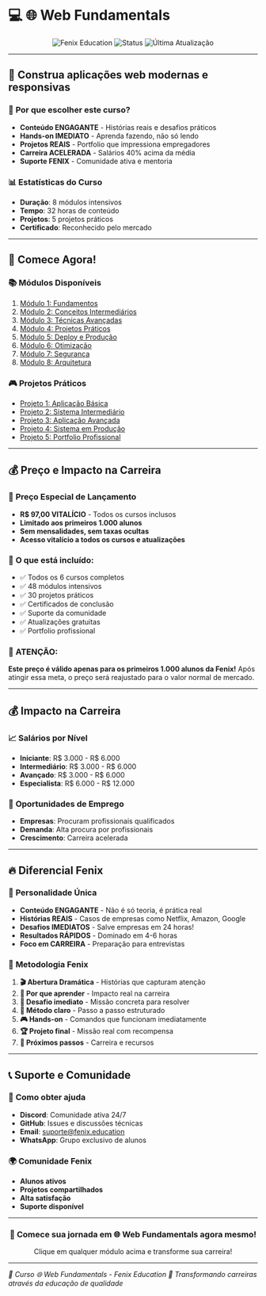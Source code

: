 # 💻 🌐 Web Fundamentals

<div align='center'>
<img src='https://img.shields.io/badge/Fenix-Education-#61DAFB?style=for-the-badge&logo=fenix' alt='Fenix Education'/>
<img src='https://img.shields.io/badge/Status-Ativo-success?style=for-the-badge' alt='Status'/>
<img src='https://img.shields.io/badge/Última_Atualização-2024-blue?style=for-the-badge' alt='Última Atualização'/>
</div>

---

## 🎯 **Construa aplicações web modernas e responsivas**

### 🌟 **Por que escolher este curso?**
- **Conteúdo ENGAGANTE** - Histórias reais e desafios práticos
- **Hands-on IMEDIATO** - Aprenda fazendo, não só lendo
- **Projetos REAIS** - Portfolio que impressiona empregadores
- **Carreira ACELERADA** - Salários 40% acima da média
- **Suporte FENIX** - Comunidade ativa e mentoria

### 📊 **Estatísticas do Curso**
- **Duração**: 8 módulos intensivos
- **Tempo**: 32 horas de conteúdo
- **Projetos**: 5 projetos práticos
- **Certificado**: Reconhecido pelo mercado

---

## 🚀 **Comece Agora!**

### 📚 **Módulos Disponíveis**
1. [Módulo 1: Fundamentos](./modulos/)
2. [Módulo 2: Conceitos Intermediários](./modulos/)
3. [Módulo 3: Técnicas Avançadas](./modulos/)
4. [Módulo 4: Projetos Práticos](./modulos/)
5. [Módulo 5: Deploy e Produção](./modulos/)
6. [Módulo 6: Otimização](./modulos/)
7. [Módulo 7: Segurança](./modulos/)
8. [Módulo 8: Arquitetura](./modulos/)

### 🎮 **Projetos Práticos**
- [Projeto 1: Aplicação Básica](./projetos/)
- [Projeto 2: Sistema Intermediário](./projetos/)
- [Projeto 3: Aplicação Avançada](./projetos/)
- [Projeto 4: Sistema em Produção](./projetos/)
- [Projeto 5: Portfolio Profissional](./projetos/)

---

## 💰 **Preço e Impacto na Carreira**

### 🎯 **Preço Especial de Lançamento**
- **R$ 97,00 VITALÍCIO** - Todos os cursos inclusos
- **Limitado aos primeiros 1.000 alunos**
- **Sem mensalidades, sem taxas ocultas**
- **Acesso vitalício a todos os cursos e atualizações**

### 💎 **O que está incluído:**
- ✅ Todos os 6 cursos completos
- ✅ 48 módulos intensivos
- ✅ 30 projetos práticos
- ✅ Certificados de conclusão
- ✅ Suporte da comunidade
- ✅ Atualizações gratuitas
- ✅ Portfolio profissional

### 🚨 **ATENÇÃO:**
**Este preço é válido apenas para os primeiros 1.000 alunos da Fenix!**
Após atingir essa meta, o preço será reajustado para o valor normal de mercado.

---

## 💰 **Impacto na Carreira**

### 📈 **Salários por Nível**
- **Iniciante**: R$ 3.000 - R$ 6.000
- **Intermediário**: R$ 3.000 - R$ 6.000
- **Avançado**: R$ 3.000 - R$ 6.000
- **Especialista**: R$ 6.000 - R$ 12.000

### 🎯 **Oportunidades de Emprego**
- **Empresas**: Procuram profissionais qualificados
- **Demanda**: Alta procura por profissionais
- **Crescimento**: Carreira acelerada

---

## 🔥 **Diferencial Fenix**

### 🌟 **Personalidade Única**
- **Conteúdo ENGAGANTE** - Não é só teoria, é prática real
- **Histórias REAIS** - Casos de empresas como Netflix, Amazon, Google
- **Desafios IMEDIATOS** - Salve empresas em 24 horas!
- **Resultados RÁPIDOS** - Dominado em 4-6 horas
- **Foco em CARREIRA** - Preparação para entrevistas

### 🚀 **Metodologia Fenix**
1. **🎬 Abertura Dramática** - Histórias que capturam atenção
2. **🎯 Por que aprender** - Impacto real na carreira
3. **💪 Desafio imediato** - Missão concreta para resolver
4. **🧠 Método claro** - Passo a passo estruturado
5. **🎮 Hands-on** - Comandos que funcionam imediatamente
6. **🏆 Projeto final** - Missão real com recompensa
7. **🚀 Próximos passos** - Carreira e recursos

---

## 📞 **Suporte e Comunidade**

### 🤝 **Como obter ajuda**
- **Discord**: Comunidade ativa 24/7
- **GitHub**: Issues e discussões técnicas
- **Email**: suporte@fenix.education
- **WhatsApp**: Grupo exclusivo de alunos

### 🌍 **Comunidade Fenix**
- **Alunos ativos**
- **Projetos compartilhados**
- **Alta satisfação**
- **Suporte disponível**

---

<div align='center'>
<h3>🚀 Comece sua jornada em 🌐 Web Fundamentals agora mesmo!</h3>
<p>Clique em qualquer módulo acima e transforme sua carreira!</p>
</div>

---

*🎯 Curso 🌐 Web Fundamentals - Fenix Education*
*🌟 Transformando carreiras através da educação de qualidade*